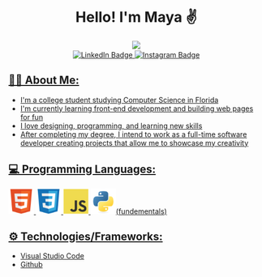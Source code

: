 <div id="header" align="center"> 
	<h1>Hello! I'm Maya ✌️</h1>
</div>

<div id="header" align="center">
	<img src="https://media.giphy.com/media/v1.Y2lkPTc5MGI3NjExbTNibWtnbXBnYThxMTZ3OXU2aDdoaHI3c3A3NjBqeHl1cDA0a3MzOSZlcD12MV9pbnRlcm5hbF9naWZfYnlfaWQmY3Q9Zw/WRX1fsr9fz4ig85cjI/giphy.gif">
</div>

<div id="badges" align="center">
	<a href="https://www.linkedin.com/in/maya-oum-5712aa271">
	<img alt="LinkedIn Badge" src="https://img.shields.io/badge/LinkedIn-blue?logo=linkedin&logoColor=white&style=for-the-badge">
	<a href="https://www.instagram.com/maoydaa/">
	<img alt="Instagram Badge" src="https://img.shields.io/badge/Instagram-pink?logo=instagram&logoColor=black&style=for-the-badge">

</div>


<div>
	<h2>👩‍💻 About Me:</h2>
 <ul>
	 <li>I'm a college student studying Computer Science in Florida</li>
	 <li>I'm currently learning front-end development and building web pages for fun</li>
	 <li>I love designing, programming, and learning new skills</li>
	 <li>After completing my degree, I intend to work as a full-time software developer creating projects that allow me to showcase my creativity</li>
 </ul>
</div>

<div>
	<h2>💻 Programming Languages:</h2>
		<img width="50px" src="https://github.com/devicons/devicon/blob/master/icons/html5/html5-original.svg">
		<img width="50px" src="https://github.com/devicons/devicon/blob/master/icons/css3/css3-original.svg">
		<img width="50px" src="https://github.com/devicons/devicon/blob/master/icons/javascript/javascript-original.svg">
		<img width="50pc" src="https://github.com/devicons/devicon/blob/master/icons/python/python-original.svg">(fundementals)
</div>

<div>
	<h2>⚙️ Technologies/Frameworks:</h2>
	<ul>
		<li>Visual Studio Code</li>
		<li>Github</li>
	</ul>
</div>




